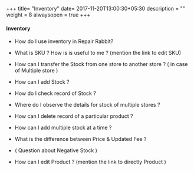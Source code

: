 +++
title= "Inventory"
date= 2017-11-20T13:00:30+05:30
description = ""
weight = 8
alwaysopen = true
+++

#### Inventory

* How do I use inventory in Repair Rabbit?

* What is SKU ? How is is useful to me ? (mention the link to edit SKU)

* How can I transfer the Stock from one store to another store ? ( in case of Multiple store )

* How can I add Stock ?

* How do I check record of Stock ?

* Where do I observe the details for stock of multiple stores ?

* How can I delete record of a particular product ?

* How can I add multiple stock at a time ?
 
* What is the difference between Price & Updated Fee ?

* ( Question about Negative Stock )

* How can I edit Product ? (mention the link to directly Product )












































